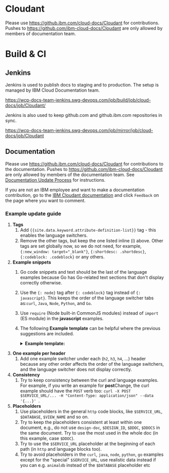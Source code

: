# Cloudant

Please use https://github.ibm.com/cloud-docs/Cloudant for contributions.
Pushes to https://github.com/ibm-cloud-docs/Cloudant are only allowed
by members of documentation team.

# Build & CI

## Jenkins


Jenkins is used to publish docs to staging and to production.
The setup is managed by IBM Cloud Documentation team.

https://wcp-docs-team-jenkins.swg-devops.com/job/build/job/cloud-docs/job/Cloudant/

Jenkins is also used to keep github.com and github.ibm.com repositories in sync.

https://wcp-docs-team-jenkins.swg-devops.com/job/mirror/job/cloud-docs/job/Cloudant

## Documentation

Please use https://github.ibm.com/cloud-docs/Cloudant for contributions to the documentation. Pushes to https://github.com/ibm-cloud-docs/Cloudant are only allowed by members of the documentation team. See [Documentation Update Process](https://github.ibm.com/cloud-docs/Cloudant/wiki/Documentation-Update-Process) for instructions. 

If you are not an IBM employee and want to make a documentation contribution, go to the [IBM Cloudant documentation](https://cloud.ibm.com/docs/services/Cloudant?topic=Cloudant-getting-started-with-cloudant#getting-started-with-cloudant) and click `Feedback` on the page where you want to comment. 

### Example update guide

1. **Tags**
    1. Add `{{site.data.keyword.attribute-definition-list}}` tag - this enables the language switchers.
    2. Remove the other tags, but keep the one listed inline (i) above. Other tags are set globally now, so we do not need, for example, `{:new_window: target="_blank"}`, `{:shortdesc: .shortdesc}`, `{:codeblock: .codeblock}` or any others.
2. **Example snippets**
    1. Go code snippets and text should be the last of the language examples because Go has Go-related text sections that don't display correctly otherwise.
    2. Use the `{: node}` tag after `{: codeblock}` tag instead of `{: javascript}`. This keeps the order of the language switcher tabs as:`curl`, `Java`, `Node`, `Python`, and `Go`.
    3. Use `require` (Node built-in CommonJS modules) instead of `import` (ES module) in the **javascript** examples.
    4. The following **Example template** can be helpful where the previous suggestions are included.
       <details>
       <summary><b>Example template:</b></summary>

       `````
       ```sh
       
       ```
       {: codeblock}
       {: curl}
       
       ```java
       
       ```
       {: codeblock}
       {: java}
       
       ```javascript
       const { CloudantV1 } = require('@ibm-cloud/cloudant');
       
       ...
       ```
       {: codeblock}
       {: node}
       
       ```python
       
       ```
       {: codeblock}
       {: python}
       
       ```go
       
       ```
       {: codeblock}
       {: go}
       
       The previous Go example requires the following import block:
       {: go}
       
       ```go
       import (
         "encoding/json"
         "fmt"
         "github.com/IBM/cloudant-go-sdk/cloudantv1"
       )
       ```
       {: codeblock}
       {: go}
       `````

</details>

3. **One example per header**
   1. Add one example switcher under each (`h2`, `h3`, `h4`, ...) header because any other order affects the order of the language switchers, and the language switcher does not display correctly.
4. **Consistency**
    1. Try to keep consistency between the curl and language examples. For example, if you write an example for **post**Change, the curl example should have the `POST` verb too: `curl -X POST $SERVICE_URL/... -H "Content-Type: application/json" --data '{...}' `.
5. **Placeholders**
    1. Use placeholders in the general `http` code blocks, like `$SERVICE_URL`, `$DATABASE`, `$VIEW_NAME` and so on.
     2. Try to keep the placeholders consistent at least within one document, e.g., do not use `design-doc`, `$DESIGN_ID`, `$DDOC`, `$DDOCS` in the same document. Try to use the most used in the whole doc (in this example, case `$DDOC`).
    3. Try to use the `$SERVICE_URL` placeholder at the beginning of each path (in `http` and language blocks too).
    4. Try to avoid placeholders in the `curl`, `java`, `node`, `python`, `go` examples except for the "special" `$SERVICE_URL`, use realistic data instead if you can e.g. `animaldb` instead of the `$DATABASE` placeholder etc
